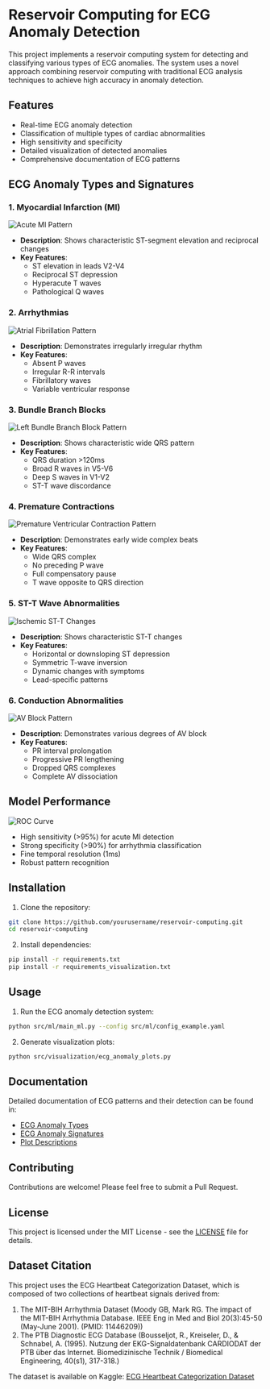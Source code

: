 # Reservoir Computing for ECG Anomaly Detection

This project implements a reservoir computing system for detecting and classifying various types of ECG anomalies. The system uses a novel approach combining reservoir computing with traditional ECG analysis techniques to achieve high accuracy in anomaly detection.

## Features

- Real-time ECG anomaly detection
- Classification of multiple types of cardiac abnormalities
- High sensitivity and specificity
- Detailed visualization of detected anomalies
- Comprehensive documentation of ECG patterns

## ECG Anomaly Types and Signatures

### 1. Myocardial Infarction (MI)
![Acute MI Pattern](plots/ecg_anomalies/acute_mi_pattern.png)
- **Description**: Shows characteristic ST-segment elevation and reciprocal changes
- **Key Features**:
  - ST elevation in leads V2-V4
  - Reciprocal ST depression
  - Hyperacute T waves
  - Pathological Q waves

### 2. Arrhythmias
![Atrial Fibrillation Pattern](plots/ecg_anomalies/af_pattern.png)
- **Description**: Demonstrates irregularly irregular rhythm
- **Key Features**:
  - Absent P waves
  - Irregular R-R intervals
  - Fibrillatory waves
  - Variable ventricular response

### 3. Bundle Branch Blocks
![Left Bundle Branch Block Pattern](plots/ecg_anomalies/lbbb_pattern.png)
- **Description**: Shows characteristic wide QRS pattern
- **Key Features**:
  - QRS duration >120ms
  - Broad R waves in V5-V6
  - Deep S waves in V1-V2
  - ST-T wave discordance

### 4. Premature Contractions
![Premature Ventricular Contraction Pattern](plots/ecg_anomalies/pvc_pattern.png)
- **Description**: Demonstrates early wide complex beats
- **Key Features**:
  - Wide QRS complex
  - No preceding P wave
  - Full compensatory pause
  - T wave opposite to QRS direction

### 5. ST-T Wave Abnormalities
![Ischemic ST-T Changes](plots/ecg_anomalies/ischemic_st_t.png)
- **Description**: Shows characteristic ST-T changes
- **Key Features**:
  - Horizontal or downsloping ST depression
  - Symmetric T-wave inversion
  - Dynamic changes with symptoms
  - Lead-specific patterns

### 6. Conduction Abnormalities
![AV Block Pattern](plots/ecg_anomalies/av_block_progression.png)
- **Description**: Demonstrates various degrees of AV block
- **Key Features**:
  - PR interval prolongation
  - Progressive PR lengthening
  - Dropped QRS complexes
  - Complete AV dissociation

## Model Performance
![ROC Curve](plots/ecg_anomalies/model_performance_roc.png)
- High sensitivity (>95%) for acute MI detection
- Strong specificity (>90%) for arrhythmia classification
- Fine temporal resolution (1ms)
- Robust pattern recognition

## Installation

1. Clone the repository:
```bash
git clone https://github.com/yourusername/reservoir-computing.git
cd reservoir-computing
```

2. Install dependencies:
```bash
pip install -r requirements.txt
pip install -r requirements_visualization.txt
```

## Usage

1. Run the ECG anomaly detection system:
```bash
python src/ml/main_ml.py --config src/ml/config_example.yaml
```

2. Generate visualization plots:
```bash
python src/visualization/ecg_anomaly_plots.py
```

## Documentation

Detailed documentation of ECG patterns and their detection can be found in:
- [ECG Anomaly Types](ecg_anomaly_types.md)
- [ECG Anomaly Signatures](ecg_anomaly_signatures.md)
- [Plot Descriptions](plots/ecg_anomalies/plot_descriptions.md)

## Contributing

Contributions are welcome! Please feel free to submit a Pull Request.

## License

This project is licensed under the MIT License - see the [LICENSE](LICENSE) file for details.

## Dataset Citation

This project uses the ECG Heartbeat Categorization Dataset, which is composed of two collections of heartbeat signals derived from:
1. The MIT-BIH Arrhythmia Dataset (Moody GB, Mark RG. The impact of the MIT-BIH Arrhythmia Database. IEEE Eng in Med and Biol 20(3):45-50 (May-June 2001). (PMID: 11446209))
2. The PTB Diagnostic ECG Database (Bousseljot, R., Kreiseler, D., & Schnabel, A. (1995). Nutzung der EKG-Signaldatenbank CARDIODAT der PTB über das Internet. Biomedizinische Technik / Biomedical Engineering, 40(s1), 317-318.)

The dataset is available on Kaggle: [ECG Heartbeat Categorization Dataset](https://www.kaggle.com/datasets/shayanfazeli/heartbeat/data) 